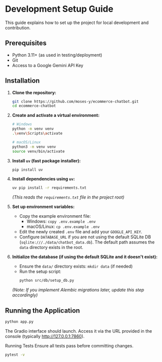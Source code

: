 # Development Setup Guide

This guide explains how to set up the project for local development and contribution.

## Prerequisites

*   Python 3.11+ (as used in testing/deployment)
*   Git
*   Access to a Google Gemini API Key

## Installation

1.  **Clone the repository:**
    ```bash
    git clone https://github.com/moses-y/ecommerce-chatbot.git
    cd ecommerce-chatbot
    ```

2.  **Create and activate a virtual environment:**
    ```bash
    # Windows
    python -m venv venv
    .\venv\Scripts\activate

    # macOS/Linux
    python3 -m venv venv
    source venv/bin/activate
    ```

3.  **Install `uv` (fast package installer):**
    ```bash
    pip install uv
    ```

4.  **Install dependencies using `uv`:**
    ```bash
    uv pip install -r requirements.txt
    ```
    *(This reads the `requirements.txt` file in the project root)*

5.  **Set up environment variables:**
    *   Copy the example environment file:
        *   Windows: `copy .env.example .env`
        *   macOS/Linux: `cp .env.example .env`
    *   Edit the newly created `.env` file and add your `GOOGLE_API_KEY`.
    *   Configure `DATABASE_URL` if you are not using the default SQLite DB (`sqlite:///./data/chatbot_data.db`). The default path assumes the `data` directory exists in the root.

6.  **Initialize the database (if using the default SQLite and it doesn't exist):**
    *   Ensure the `data/` directory exists: `mkdir data` (if needed)
    *   Run the setup script:
        ```bash
        python src/db/setup_db.py
        ```
    *(Note: If you implement Alembic migrations later, update this step accordingly)*

## Running the Application

```bash
python app.py
```
The Gradio interface should launch. Access it via the URL provided in the console (typically http://127.0.0.1:7860).

Running Tests
Ensure all tests pass before committing changes.

```bash
pytest -v
```